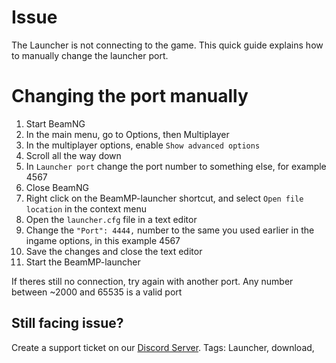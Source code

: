 # Issue

The Launcher is not connecting to the game.
This quick guide explains how to manually change the launcher port.


# Changing the port manually

1. Start BeamNG
2. In the main menu, go to Options, then Multiplayer
3. In the multiplayer options, enable `Show advanced options`
4. Scroll all the way down
5. In `Launcher port` change the port number to something else, for example 4567
6. Close BeamNG
7. Right click on the BeamMP-launcher shortcut, and select `Open file location` in the context menu
8. Open the `launcher.cfg` file in a text editor
9. Change the `"Port": 4444,` number to the same you used earlier in the ingame options, in this example 4567
10. Save the changes and close the text editor
11. Start the BeamMP-launcher

If theres still no connection, try again with another port. Any number between ~2000 and 65535 is a valid port

## Still facing issue?
Create a support ticket on our [Discord Server](https://discord.gg/BeamMP).
Tags: Launcher, download,
